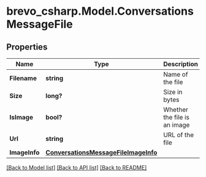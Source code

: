 # brevo_csharp.Model.ConversationsMessageFile
## Properties

Name | Type | Description | Notes
------------ | ------------- | ------------- | -------------
**Filename** | **string** | Name of the file | [optional] 
**Size** | **long?** | Size in bytes | [optional] 
**IsImage** | **bool?** | Whether the file is an image | [optional] 
**Url** | **string** | URL of the file | [optional] 
**ImageInfo** | [**ConversationsMessageFileImageInfo**](ConversationsMessageFileImageInfo.md) |  | [optional] 

[[Back to Model list]](../README.md#documentation-for-models) [[Back to API list]](../README.md#documentation-for-api-endpoints) [[Back to README]](../README.md)

